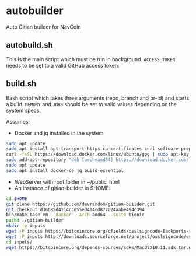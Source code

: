 # autobuilder
Auto Gitian builder for NavCoin

## autobuild.sh
This is the main script which must be run in background. `ACCESS_TOKEN` needs to be set to a valid GitHub access token.

## build.sh
Bash script which takes three arguments (repo, branch and pr-id) and starts a build. `MEMORY` and `JOBS` should be set to valid values depending on the system specs.

Assumes:
- Docker and jq installed in the system
```bash
sudo apt update
sudo apt install apt-transport-https ca-certificates curl software-properties-common
curl -fsSL https://download.docker.com/linux/ubuntu/gpg | sudo apt-key add -
sudo add-apt-repository "deb [arch=amd64] https://download.docker.com/linux/ubuntu bionic stable"
sudo apt update
sudo apt install docker-ce jq build-essential
```
- WebServer with root folder in ~/public_html 
- An instance of gitian-builder in $HOME:
```bash
cd $HOME
git clone https://github.com/devrandom/gitian-builder.git
git checkout d36b85d4114cc055ed414cd872b24aabe494c394
bin/make-base-vm --docker --arch amd64 --suite bionic
pushd ./gitian-builder
mkdir -p inputs
wget -P inputs https://bitcoincore.org/cfields/osslsigncode-Backports-to-1.7.1.patch
wget -P inputs http://downloads.sourceforge.net/project/osslsigncode/osslsigncode/osslsigncode-1.7.1.tar.gz
cd inputs/
wget https://bitcoincore.org/depends-sources/sdks/MacOSX10.11.sdk.tar.gz
```
